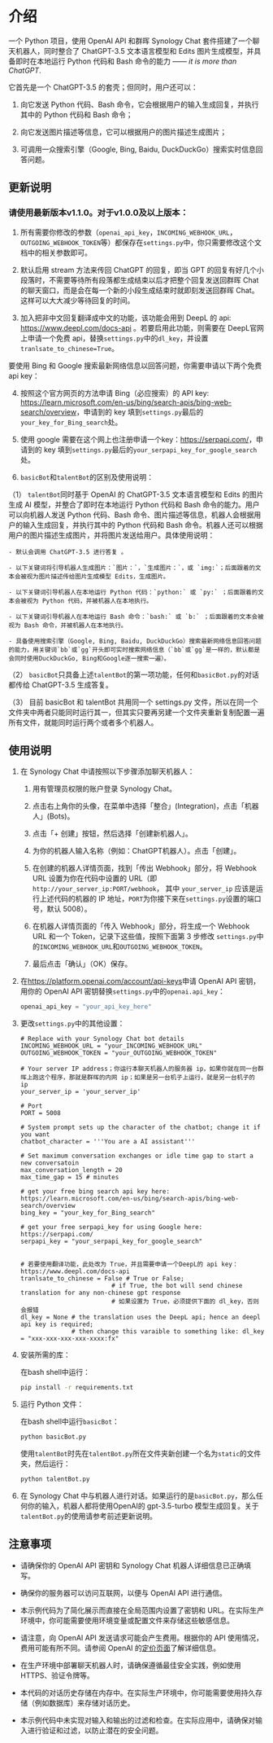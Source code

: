 

# 介绍

一个 Python 项目，使用 OpenAI API 和群晖 Synology Chat 套件搭建了一个聊天机器人，同时整合了 ChatGPT-3.5 文本语言模型和 Edits 图片生成模型，并具备即时在本地运行 Python 代码和 Bash 命令的能力 —— *it is more than ChatGPT*.

它首先是一个 ChatGPT-3.5 的套壳；但同时，用户还可以：

1. 向它发送 Python 代码、Bash 命令，它会根据用户的输入生成回复，并执行其中的 Python 代码和 Bash 命令；

2. 向它发送图片描述等信息，它可以根据用户的图片描述生成图片；

3. 可调用一众搜索引擎（Google, Bing, Baidu, DuckDuckGo）搜索实时信息回答问题。

## 更新说明

### 请使用最新版本v1.1.0。对于v1.0.0及以上版本：

1. 所有需要你修改的参数（`openai_api_key`，`INCOMING_WEBHOOK_URL`，`OUTGOING_WEBHOOK_TOKEN`等）都保存在`settings.py`中，你只需要修改这个文档中的相关参数即可。

2. 默认启用 stream 方法来传回 ChatGPT 的回复，即当 GPT 的回复有好几个小段落时，不需要等待所有段落都生成结束以后才把整个回复发送回群晖 Chat 的聊天窗口，而是会在每一个新的小段生成结束时就即刻发送回群晖 Chat。这样可以大大减少等待回复的时间。

3. 加入把非中文回复翻译成中文的功能，该功能会用到 DeepL 的 api: https://www.deepl.com/docs-api 。若要启用此功能，则需要在 DeepL官网上申请一个免费 api，替换`settings.py`中的`dl_key`，并设置`tranlsate_to_chinese=True`。

要使用 Bing 和 Google 搜索最新网络信息以回答问题，你需要申请以下两个免费 api key：

4. 按照这个官方网页的方法申请 Bing（必应搜索）的 API key: <https://learn.microsoft.com/en-us/bing/search-apis/bing-web-search/overview>，申请到的 key 填到`settings.py`最后的`your_key_for_Bing_search`处。

5. 使用 google 需要在这个网上也注册申请一个key：<https://serpapi.com/>，申请到的 key 填到`settings.py`最后的`your_serpapi_key_for_google_search`处。

6. `basicBot`和`talentBot`的区别及使用说明：
    
（1） `talentBot`同时基于 OpenAI 的 ChatGPT-3.5 文本语言模型和 Edits 的图片生成 AI 模型，并整合了即时在本地运行 Python 代码和 Bash 命令的能力。用户可以向机器人发送 Python 代码、Bash 命令、图片描述等信息，机器人会根据用户的输入生成回复，并执行其中的 Python 代码和 Bash 命令。机器人还可以根据用户的图片描述生成图片，并将图片发送给用户。具体使用说明：

    - 默认会调用 ChatGPT-3.5 进行答复 。
    
    - 以下关键词将引导机器人生成图片：`图片：`，`生成图片：`，或 `img:`；后面跟着的文本会被视为图片描述传给图片生成模型 Edits，生成图片。

    - 以下关键词引导机器人在本地运行 Python 代码：`python:` 或 `py:` ；后面跟着的文本会被视为 Python 代码，并被机器人在本地执行。

    - 以下关键词引导机器人在本地运行 Bash 命令：`bash:` 或 `b:` ；后面跟着的文本会被视为 Bash 命令，并被机器人在本地执行。
    
    - 具备使用搜索引擎（Google, Bing, Baidu, DuckDuckGo）搜索最新网络信息回答问题的能力，用关键词`bb`或`gg`开头即可实时搜索网络信息（`bb`或`gg`是一样的，默认都是会同时使用DuckDuckGo, Bing和Google逐一搜索一遍）。

（2） `basicBot`只具备上述`talentBot`的第一项功能，任何和`basicBot.py`的对话都传给 ChatGPT-3.5 生成答复。

（3） 目前 basicBot 和 talentBot 共用同一个 settings.py 文件，所以在同一个文件夹中两者只能同时运行其一，但其实只要再另建一个文件夹重新复制配置一遍所有文件，就能同时运行两个或者多个机器人。
    

使用说明
----

1.  在 Synology Chat 中请按照以下步骤添加聊天机器人：

    1. 用有管理员权限的账户登录 Synology Chat。

    2. 点击右上角你的头像，在菜单中选择「整合」(Integration)，点击「机器人」(Bots)。

    3. 点击「+ 创建」按钮，然后选择「创建新机器人」。

    4. 为你的机器人输入名称（例如：ChatGPT机器人）。点击「创建」。

    5. 在创建的机器人详情页面，找到「传出 Webhook」部分，将 Webhook URL 设置为你在代码中设置的 URL（即 `http://your_server_ip:PORT/webhook`， 其中 `your_server_ip` 应该是运行上述代码的机器的 IP 地址，`PORT`为你接下来在`settings.py`设置的端口号，默认 5008）。

    6. 在机器人详情页面的「传入 Webhook」部分，将生成一个 Webhook URL 和一个 Token，记录下这些值，按照下面第 3 步修改 `settings.py`中的`INCOMING_WEBHOOK_URL`和`OUTGOING_WEBHOOK_TOKEN`。
    
    7. 最后点击「确认」（OK）保存。

2. 在<https://platform.openai.com/account/api-keys>申请 OpenAI API 密钥，用你的 OpenAI API 密钥替换`settings.py`中的`openai.api_key`：
    

    ```python
    openai_api_key = "your_api_key_here"
    ```
    
3. 更改`settings.py`中的其他设置：

    ```
    # Replace with your Synology Chat bot details
    INCOMING_WEBHOOK_URL = "your_INCOMING_WEBHOOK_URL"
    OUTGOING_WEBHOOK_TOKEN = "your_OUTGOING_WEBHOOK_TOKEN"

    # Your server IP address；你运行本聊天机器人的服务器 ip，如果你就在同一台群晖上跑这个程序，那就是群晖的内网 ip；如果是另一台机子上运行，就是另一台机子的 ip
    your_server_ip = 'your_server_ip'

    # Port
    PORT = 5008

    # System prompt sets up the character of the chatbot; change it if you want
    chatbot_character = '''You are a AI assistant'''

    # Set maximum conversation exchanges or idle time gap to start a new conversatoin
    max_conversation_length = 20 
    max_time_gap = 15 # minutes
    
    # get your free bing search api key here: https://learn.microsoft.com/en-us/bing/search-apis/bing-web-search/overview
    bing_key = "your_key_for_Bing_search" 
    
    # get your free serpapi_key for using Google here: https://serpapi.com/
    serpapi_key = "your_serpapi_key_for_google_search"
    
    
    # 若要使用翻译功能，此处改为 True，并且需要申请一个DeepL的 api key：https://www.deepl.com/docs-api
    tranlsate_to_chinese = False # True or False; 
                             # if True, the bot will send chinese translation for any non-chinese gpt response
                             # 如果设置为 True，必须提供下面的 dl_key，否则会报错
    dl_key = None # the translation uses the DeepL api; hence an deepl api key is required; 
                  # then change this varaible to something like: dl_key = "xxx-xxx-xxx-xxx-xxxx:fx"
    
    ```
    
3.  安装所需的库：

    在bash shell中运行：
    
    ```bash
    pip install -r requirements.txt 
    ```

4.  运行 Python 文件：

    在bash shell中运行`basicBot`：

    ```bash
    python basicBot.py
    ```
    
    使用`talentBot`时先在`talentBot.py`所在文件夹新创建一个名为`static`的文件夹，然后运行：

    ```bash
    python talentBot.py
    ```
    

5. 在 Synology Chat 中与机器人进行对话。如果运行的是`basicBot.py`，那么任何你的输入，机器人都将使用OpenAI的 gpt-3.5-turbo 模型生成回复。关于`talentBot.py`的使用请参考前述更新说明。



注意事项
----

*   请确保你的 OpenAI API 密钥和 Synology Chat 机器人详细信息已正确填写。
    
*   确保你的服务器可以访问互联网，以便与 OpenAI API 进行通信。
    
*   本示例代码为了简化展示而直接在全局范围内设置了密钥和 URL。在实际生产环境中，你可能需要使用环境变量或配置文件来存储这些敏感信息。
    
*   请注意，向 OpenAI API 发送请求可能会产生费用。根据你的 API 使用情况，费用可能有所不同。请参阅 OpenAI 的[定价页面](https://openai.com/pricing)了解详细信息。
    
*   在生产环境中部署聊天机器人时，请确保遵循最佳安全实践，例如使用 HTTPS、验证令牌等。
    
*   本代码的对话历史存储在内存中。在实际生产环境中，你可能需要使用持久存储（例如数据库）来存储对话历史。
    
*   本示例代码中未实现对输入和输出的过滤和检查。在实际应用中，请确保对输入进行验证和过滤，以防止潜在的安全问题。
    

